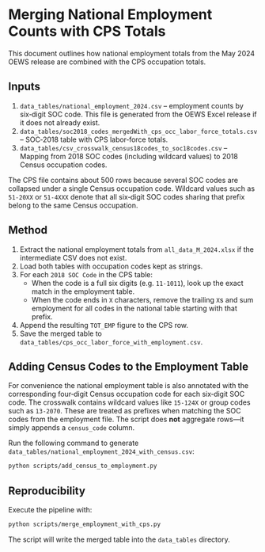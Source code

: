 # Merging National Employment Counts with CPS Totals

This document outlines how national employment totals from the May 2024 OEWS release are combined with the CPS occupation totals.

## Inputs
1. `data_tables/national_employment_2024.csv` – employment counts by six‑digit SOC code. This file is generated from the OEWS Excel release if it does not already exist.
2. `data_tables/soc2018_codes_mergedWith_cps_occ_labor_force_totals.csv` – SOC‑2018 table with CPS labor‑force totals.
3. `data_tables/csv_crosswalk_census18codes_to_soc18codes.csv` – Mapping from 2018 SOC codes (including wildcard values) to 2018 Census occupation codes.

The CPS file contains about 500 rows because several SOC codes are collapsed under a single Census occupation code. Wildcard values such as `51-20XX` or `51-4XXX` denote that all six‑digit SOC codes sharing that prefix belong to the same Census occupation.

## Method
1. Extract the national employment totals from `all_data_M_2024.xlsx` if the intermediate CSV does not exist.
2. Load both tables with occupation codes kept as strings.
3. For each `2018 SOC Code` in the CPS table:
   - When the code is a full six digits (e.g. `11-1011`), look up the exact match in the employment table.
   - When the code ends in `X` characters, remove the trailing `X`s and sum employment for all codes in the national table starting with that prefix.
4. Append the resulting `TOT_EMP` figure to the CPS row.
5. Save the merged table to `data_tables/cps_occ_labor_force_with_employment.csv`.

## Adding Census Codes to the Employment Table

For convenience the national employment table is also annotated with the
corresponding four‑digit Census occupation code for each six‑digit SOC code.
The crosswalk contains wildcard values like `15-124X` or group codes such as
`13-2070`. These are treated as prefixes when matching the SOC codes from the
employment file. The script does **not** aggregate rows—it simply appends a
`census_code` column.

Run the following command to generate
`data_tables/national_employment_2024_with_census.csv`:

```bash
python scripts/add_census_to_employment.py
```

## Reproducibility
Execute the pipeline with:

```bash
python scripts/merge_employment_with_cps.py
```

The script will write the merged table into the `data_tables` directory.

